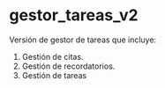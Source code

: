 # gestor_tareas_v2
Versión de gestor de tareas  que incluye:
  1) Gestión de citas.
  2) Gestión de recordatorios.
  3) Gestión de tareas
